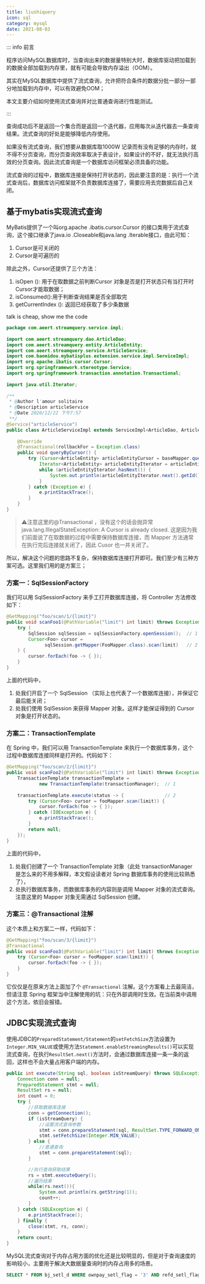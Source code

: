 ```yaml
---
title: liushiquery
icon: sql
category: mysql
date: 2021-08-03
---
```


::: info 前言

程序访问MySQL数据库时，当查询出来的数据量特别大时，数据库驱动把加载到的数据全部加载到内存里，就有可能会导致内存溢出（OOM）。

其实在MySQL数据库中提供了流式查询，允许把符合条件的数据分批一部分一部分地加载到内存中，可以有效避免OOM；

本文主要介绍如何使用流式查询并对比普通查询进行性能测试。

:::

查询成功后不是返回一个集合而是返回一个迭代器，应用每次从迭代器去一条查询结果。流式查询的好处是能够降低内存使用。

如果没有流式查询，我们想要从数据库取1000W 记录而有没有足够的内存时，就不得不分页查询，而分页查询效率取决于表设计，如果设计的不好，就无法执行高效的分页查询。因此流式查询是一个数据库访问框架必须具备的功能。

流式查询的过程中，数据库连接是保持打开状态的，因此要注意的是：执行一个流式查询后，数据库访问框架就不负责数据库连接了，需要应用去完数据后自己关闭。

## 基于mybatis实现流式查询

MyBatis提供了一个叫org.apache
.ibatis.cursor.Cursor
的接口类用于流式查询，这个接口继承了java.io
.Closeable和java.lang
.Iterable接口，由此可知：

1. Cursor是可关闭的
2. Cursor是可遍历的

除此之外，Cursor还提供了三个方法：

1. isOpen
(): 用于在取数据之前判断Cursor
对象是否是打开状态只有当打开时Cursor才能取数据；
2. isConsumed():用于判断查询结果是否全部取完
3. getCurrentIndex (): 返回已经获取了多少条数据

talk is cheap, show me the code

```java
package com.aeert.streamquery.service.impl;
 
import com.aeert.streamquery.dao.ArticleDao;
import com.aeert.streamquery.entity.ArticleEntity;
import com.aeert.streamquery.service.ArticleService;
import com.baomidou.mybatisplus.extension.service.impl.ServiceImpl;
import org.apache.ibatis.cursor.Cursor;
import org.springframework.stereotype.Service;
import org.springframework.transaction.annotation.Transactional;
 
import java.util.Iterator;
 
/**
 * @Author l'amour solitaire
 * @Description articleService
 * @Date 2020/12/22 下午7:57
 **/
@Service("articleService")
public class ArticleServiceImpl extends ServiceImpl<ArticleDao, ArticleEntity> implements ArticleService {
 
    @Override
    @Transactional(rollbackFor = Exception.class)
    public void queryByCursor() {
        try (Cursor<ArticleEntity> articleEntityCursor = baseMapper.queryByCursor();) {
            Iterator<ArticleEntity> articleEntityIterator = articleEntityCursor.iterator();
            while (articleEntityIterator.hasNext()) {
                System.out.println(articleEntityIterator.next().getId());
            }
        } catch (Exception e) {
            e.printStackTrace();
        }
    }
}
```

>⚠️注意这里的@Transactional ，没有这个的话会抛异常 java.lang.IllegalStateException: A Cursor is already closed.
>这是因为我们前面说了在取数据的过程中需要保持数据库连接，而 Mapper 方法通常在执行完后连接就关闭了，因此 Cusor 也一并关闭了。

所以，解决这个问题的思路不复杂，保持数据库连接打开即可。我们至少有三种方案可选。这里我们用的是方案三；

### 方案一：SqlSessionFactory

我们可以用 SqlSessionFactory 来手工打开数据库连接，将 Controller 方法修改如下：

```java
@GetMapping("foo/scan/1/{limit}")
public void scanFoo1(@PathVariable("limit") int limit) throws Exception {
    try (
        SqlSession sqlSession = sqlSessionFactory.openSession();  // 1
        Cursor<Foo> cursor = 
              sqlSession.getMapper(FooMapper.class).scan(limit)   // 2
    ) {
        cursor.forEach(foo -> { });
    }
}
```

上面的代码中，

1. 处我们开启了一个 SqlSession （实际上也代表了一个数据库连接），并保证它最后能关闭；
2. 处我们使用 SqlSession 来获得 Mapper 对象。这样才能保证得到的 Cursor 对象是打开状态的。

### 方案二：TransactionTemplate

在 Spring 中，我们可以用 TransactionTemplate 来执行一个数据库事务，这个过程中数据库连接同样是打开的。代码如下：

```java
@GetMapping("foo/scan/2/{limit}")
public void scanFoo2(@PathVariable("limit") int limit) throws Exception {
    TransactionTemplate transactionTemplate = 
            new TransactionTemplate(transactionManager);  // 1
 
    transactionTemplate.execute(status -> {               // 2
        try (Cursor<Foo> cursor = fooMapper.scan(limit)) {
            cursor.forEach(foo -> { });
        } catch (IOException e) {
            e.printStackTrace();
        }
        return null;
    });
}
```

上面的代码中，

1. 处我们创建了一个 TransactionTemplate 对象（此处 transactionManager 是怎么来的不用多解释，本文假设读者对 Spring 数据库事务的使用比较熟悉了），
2. 处执行数据库事务，而数据库事务的内容则是调用 Mapper 对象的流式查询。注意这里的 Mapper 对象无需通过 SqlSession 创建。

### 方案三：@Transactional 注解

这个本质上和方案二一样，代码如下：

```java
@GetMapping("foo/scan/3/{limit}")
@Transactional
public void scanFoo3(@PathVariable("limit") int limit) throws Exception {
    try (Cursor<Foo> cursor = fooMapper.scan(limit)) {
        cursor.forEach(foo -> { });
    }
}
```

它仅仅是在原来方法上面加了个 `@Transactional` 注解。这个方案看上去最简洁，但请注意 Spring 框架当中注解使用的坑：只在外部调用时生效。在当前类中调用这个方法，依旧会报错。

## JDBC实现流式查询

使用JDBC的`PreparedStatement/Statement`的`setFetchSize`方法设置为 `Integer.MIN_VALUE`或使用方法`Statement.enableStreamingResults()`可以实现流式查询，在执行`ResultSet.next()`方法时，会通过数据库连接一条一条的返回，这样也不会大量占用客户端的内存。

```java
public int execute(String sql, boolean isStreamQuery) throws SQLException {
    Connection conn = null;
    PreparedStatement stmt = null;
    ResultSet rs = null;
    int count = 0;
    try {
        //获取数据库连接
        conn = getConnection();
        if (isStreamQuery) {
            //设置流式查询参数
            stmt = conn.prepareStatement(sql, ResultSet.TYPE_FORWARD_ONLY, ResultSet.CONCUR_READ_ONLY);
            stmt.setFetchSize(Integer.MIN_VALUE);
        } else {
            //普通查询
            stmt = conn.prepareStatement(sql);
        }

        //执行查询获取结果
        rs = stmt.executeQuery();
        //遍历结果
        while(rs.next()){
            System.out.println(rs.getString(1));
            count++;
        }
    } catch (SQLException e) {
        e.printStackTrace();
    } finally {
        close(stmt, rs, conn);
    }
    return count;
}

```

MySQL流式查询对于内存占用方面的优化还是比较明显的，但是对于查询速度的影响较小，主要用于解决大数据量查询时的内存占用多的场景。

[]()

```sql
SELECT * FROM bj_setl_d WHERE ownpay_setl_flag = '3' AND refd_setl_flag = '0' AND medfee_sumamt > '1500' AND med_type IN ( 11,12,13,14,19,51,53,91,1105,1104,9901,9903,9905,9906,9914,530102 )
```
